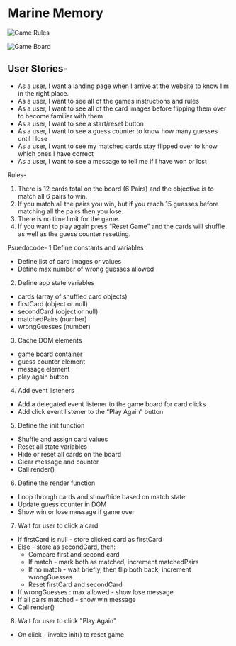 # Marine Memory

![Game Rules](./images/rules.png)


![Game Board](./images/board.png)

## User Stories-
- As a user, I want a landing page when I arrive at the website to know I’m in the right place.
- As a user, I want to see all of the games instructions and rules
- As a user, I want to see all of the card images before flipping them over to become familiar with them 
- As a user, I want to see a start/reset button
- As a user, I want to see a guess counter to know how many guesses until I lose
- As a user, I want to see my matched cards stay flipped over to know which ones I have correct
- As a user, I want to see a message to tell me if I have won or lost

Rules- 

1. There is 12 cards total on the board (6 Pairs) and the objective is to match all 6 pairs to win.
2. If you match all the pairs you win, but if you reach 15 guesses before matching all the pairs then you lose.
3. There is no time limit for the game.
4. If you want to play again press “Reset Game” and the cards will shuffle as well as the guess counter resetting.


Psuedocode- 
1.Define constants and variables
* Define list of card images or values 
* Define max number of wrong guesses allowed
2. Define app state variables 
* cards (array of shuffled card objects)
* firstCard (object or null)
* secondCard (object or null)
* matchedPairs (number)
* wrongGuesses (number)
3. Cache DOM elements
* game board container
* guess counter element
* message element
* play again button
4. Add event listeners
* Add a delegated event listener to the game board for card clicks
* Add click event listener to the “Play Again” button
5. Define the init function
* Shuffle and assign card values
* Reset all state variables
* Hide or reset all cards on the board
* Clear message and counter
* Call render()
6. Define the render function
* Loop through cards and show/hide based on match state
* Update guess counter in DOM
* Show win or lose message if game over
7. Wait for user to click a card
* If firstCard is null - store clicked card as firstCard
* Else - store as secondCard, then:
    * Compare first and second card
    * If match - mark both as matched, increment matchedPairs
    * If no match - wait briefly, then flip both back, increment wrongGuesses
    * Reset firstCard and secondCard
* If wrongGuesses : max allowed - show lose message
* If all pairs matched - show win message
* Call render()
8. Wait for user to click "Play Again"
* On click - invoke init() to reset game